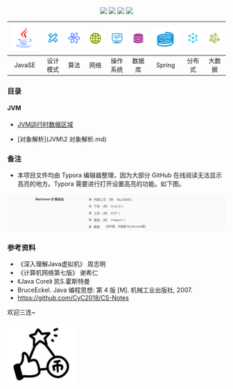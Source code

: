 <div align="center">
    <a href="..."> <img src="https://badgen.net/badge/Rank/20?icon=github&color=4ab8a1"></a>
    <a href="assets/download.md"> <img src="https://badgen.net/badge/OvO/%E7%A6%BB%E7%BA%BF%E4%B8%8B%E8%BD%BD?icon=telegram&color=4ab8a1"></a>
    <a href=""> <img src="https://badgen.net/badge/CyC/%E5%9C%A8%E7%BA%BF%E9%98%85%E8%AF%BB?icon=sourcegraph&color=4ab8a1"></a>
    <a href="#好好学习"> <img src="https://badgen.net/badge/%e5%85%ac%e4%bc%97%e5%8f%b7/CyC2018?icon=rss&color=4ab8a1"></a>
</div>


| ![image-20200317230215494](README.assets/image-20200317230215494.png) | ![image-20200317230339393](README.assets/image-20200317230339393.png) | ![image-20200318080237857](README.assets/image-20200318080237857.png) | ![image-20200318080416391](README.assets/image-20200318080416391.png) | <img src="README.assets/image-20200318080710502.png" alt="image-20200318080710502" style="zoom:90%;" /> | ![image-20200318080804629](README.assets/image-20200318080804629.png) | ![image-20200318080907764](README.assets/image-20200318080907764.png) | ![image-20200318081002237](README.assets/image-20200318081002237.png) | ![image-20200318081120263](README.assets/image-20200318081120263.png) |
| :----------------------------------------------------------: | :----------------------------------------------------------: | :----------------------------------------------------------: | :----------------------------------------------------------: | :----------------------------------------------------------: | :----------------------------------------------------------: | :----------------------------------------------------------: | :----------------------------------------------------------: | :----------------------------------------------------------: |
|                            JavaSE                            |                           设计模式                           |                             算法                             |                             网络                             |                           操作系统                           |                            数据库                            |                            Spring                            |                            分布式                            |                            大数据                            |



### 目录

#### JVM

-  [JVM运行时数据区域](https://github.com/nanodaemony/NanoNotes/blob/master/JVM/1%20JVM%E8%BF%90%E8%A1%8C%E6%97%B6%E6%95%B0%E6%8D%AE%E5%8C%BA%E5%9F%9F.md) 

-  [对象解析](JVM\2 对象解析.md) 



### 备注

- 本项目文件均由 Typora 编辑器整理，因为大部分 GitHub 在线阅读无法显示高亮的地方。Typora 需要进行打开设置高亮的功能。如下图。

![image-20191205192232182](assets/image-20191205192232182.png)



### 参考资料

- 《深入理解Java虚拟机》 周志明
- 《计算机网络第七版》 谢希仁
- 《Java Core》 凯S.霍斯特曼
- BruceEckel. Java 编程思想: 第 4 版 [M]. 机械工业出版社, 2007.
- https://github.com/CyC2018/CS-Notes



欢迎三连~

<img src="README.assets/image-20200318081422659.png" alt="image-20200318081422659" style="zoom:45%;" />



 
